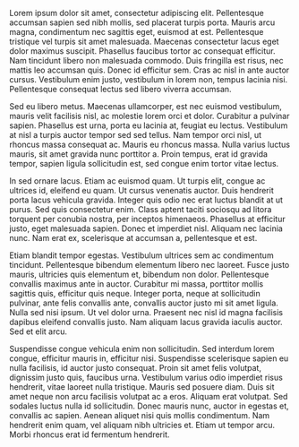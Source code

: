 Lorem ipsum dolor sit amet, consectetur adipiscing elit. Pellentesque accumsan sapien sed nibh mollis, sed placerat turpis porta. Mauris arcu magna, condimentum nec sagittis eget, euismod at est. Pellentesque tristique vel turpis sit amet malesuada. Maecenas consectetur lacus eget dolor maximus suscipit. Phasellus faucibus tortor ac consequat efficitur. Nam tincidunt libero non malesuada commodo. Duis fringilla est risus, nec mattis leo accumsan quis. Donec id efficitur sem. Cras ac nisl in ante auctor cursus. Vestibulum enim justo, vestibulum in lorem non, tempus lacinia nisi. Pellentesque consequat lectus sed libero viverra accumsan.

Sed eu libero metus. Maecenas ullamcorper, est nec euismod vestibulum, mauris velit facilisis nisl, ac molestie lorem orci et dolor. Curabitur a pulvinar sapien. Phasellus est urna, porta eu lacinia at, feugiat eu lectus. Vestibulum at nisl a turpis auctor tempor sed sed tellus. Nam tempor orci nisl, ut rhoncus massa consequat ac. Mauris eu rhoncus massa. Nulla varius luctus mauris, sit amet gravida nunc porttitor a. Proin tempus, erat id gravida tempor, sapien ligula sollicitudin est, sed congue enim tortor vitae lectus.

In sed ornare lacus. Etiam ac euismod quam. Ut turpis elit, congue ac ultrices id, eleifend eu quam. Ut cursus venenatis auctor. Duis hendrerit porta lacus vehicula gravida. Integer quis odio nec erat luctus blandit at ut purus. Sed quis consectetur enim. Class aptent taciti sociosqu ad litora torquent per conubia nostra, per inceptos himenaeos. Phasellus at efficitur justo, eget malesuada sapien. Donec et imperdiet nisl. Aliquam nec lacinia nunc. Nam erat ex, scelerisque at accumsan a, pellentesque et est.

Etiam blandit tempor egestas. Vestibulum ultrices sem ac condimentum tincidunt. Pellentesque bibendum elementum libero nec laoreet. Fusce justo mauris, ultricies quis elementum et, bibendum non dolor. Pellentesque convallis maximus ante in auctor. Curabitur mi massa, porttitor mollis sagittis quis, efficitur quis neque. Integer porta, neque at sollicitudin pulvinar, ante felis convallis ante, convallis auctor justo mi sit amet ligula. Nulla sed nisi ipsum. Ut vel dolor urna. Praesent nec nisl id magna facilisis dapibus eleifend convallis justo. Nam aliquam lacus gravida iaculis auctor. Sed et elit arcu.

Suspendisse congue vehicula enim non sollicitudin. Sed interdum lorem congue, efficitur mauris in, efficitur nisi. Suspendisse scelerisque sapien eu nulla facilisis, id auctor justo consequat. Proin sit amet felis volutpat, dignissim justo quis, faucibus urna. Vestibulum varius odio imperdiet risus hendrerit, vitae laoreet nulla tristique. Mauris sed posuere diam. Duis sit amet neque non arcu facilisis volutpat ac a eros. Aliquam erat volutpat. Sed sodales luctus nulla id sollicitudin. Donec mauris nunc, auctor in egestas et, convallis ac sapien. Aenean aliquet nisi quis mollis condimentum. Nam hendrerit enim quam, vel aliquam nibh ultricies et. Etiam ut tempor arcu. Morbi rhoncus erat id fermentum hendrerit.